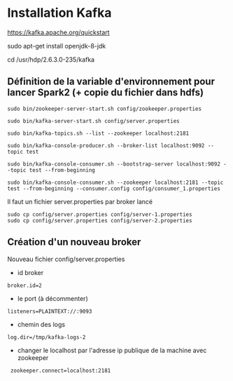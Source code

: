 # Installation Kafka

https://kafka.apache.org/quickstart

sudo apt-get install openjdk-8-jdk

cd /usr/hdp/2.6.3.0-235/kafka

## Définition de la variable d'environnement pour lancer Spark2 (+ copie du fichier dans hdfs)
```
sudo bin/zookeeper-server-start.sh config/zookeeper.properties

sudo bin/kafka-server-start.sh config/server.properties

sudo bin/kafka-topics.sh --list --zookeeper localhost:2181

sudo bin/kafka-console-producer.sh --broker-list localhost:9092 --topic test

sudo bin/kafka-console-consumer.sh --bootstrap-server localhost:9092 --topic test --from-beginning

sudo bin/kafka-console-consumer.sh --zookeeper localhost:2181 --topic test --from-beginning --consumer.config config/consumer_1.properties

```

Il faut un fichier server.properties par broker lancé

```
sudo cp config/server.properties config/server-1.properties
sudo cp config/server.properties config/server-2.properties
```

## Création d'un nouveau broker
Nouveau fichier config/server.properties
 
* id broker

`broker.id=2`
* le port (à décommenter)

`listeners=PLAINTEXT://:9093` 
* chemin des logs

`log.dir=/tmp/kafka-logs-2`
* changer le localhost par l'adresse ip publique de la machine avec zookeeper

` zookeeper.connect=localhost:2181`
